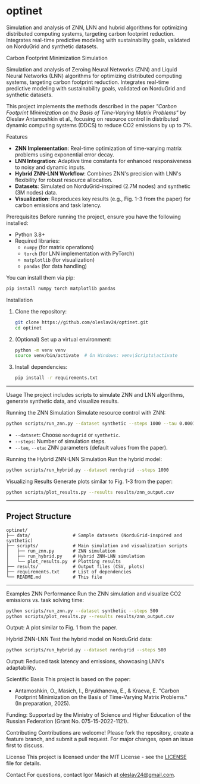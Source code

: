 # optinet
Simulation and analysis of ZNN, LNN and hubrid algorithms for optimizing distributed computing systems, targeting carbon footprint reduction. Integrates real-time predictive modeling with sustainability goals, validated on NorduGrid and synthetic datasets.

Carbon Footprint Minimization Simulation

Simulation and analysis of Zeroing Neural Networks (ZNN) and Liquid Neural Networks (LNN) algorithms for optimizing distributed computing systems, targeting carbon footprint reduction. Integrates real-time predictive modeling with sustainability goals, validated on NorduGrid and synthetic datasets.

This project implements the methods described in the paper *"Carbon Footprint Minimization on the Basis of Time-Varying Matrix Problems"* by Oleslav Antamoshkin et al., focusing on resource control in distributed dynamic computing systems (DDCS) to reduce CO2 emissions by up to 7%.

Features
- **ZNN Implementation**: Real-time optimization of time-varying matrix problems using exponential error decay.
- **LNN Integration**: Adaptive time constants for enhanced responsiveness to noisy and dynamic inputs.
- **Hybrid ZNN-LNN Workflow**: Combines ZNN's precision with LNN's flexibility for robust resource allocation.
- **Datasets**: Simulated on NorduGrid-inspired (2.7M nodes) and synthetic (3M nodes) data.
- **Visualization**: Reproduces key results (e.g., Fig. 1-3 from the paper) for carbon emissions and task latency.

Prerequisites
Before running the project, ensure you have the following installed:
- Python 3.8+
- Required libraries:
  - `numpy` (for matrix operations)
  - `torch` (for LNN implementation with PyTorch)
  - `matplotlib` (for visualization)
  - `pandas` (for data handling)

You can install them via pip:
```bash
pip install numpy torch matplotlib pandas
```
Installation
1. Clone the repository:
   ```bash
   git clone https://github.com/oleslav24/optinet.git
   cd optinet
   ```
2. (Optional) Set up a virtual environment:
   ```bash
   python -m venv venv
   source venv/bin/activate  # On Windows: venv\Scripts\activate
   ```
3. Install dependencies:
   ```bash
   pip install -r requirements.txt
   ```

---

Usage
The project includes scripts to simulate ZNN and LNN algorithms, generate synthetic data, and visualize results.

Running the ZNN Simulation
Simulate resource control with ZNN:
```bash
python scripts/run_znn.py --dataset synthetic --steps 1000 --tau 0.0001 --eta 100
```
- `--dataset`: Choose `nordugrid` or `synthetic`.
- `--steps`: Number of simulation steps.
- `--tau`, `--eta`: ZNN parameters (default values from the paper).

Running the Hybrid ZNN-LNN Simulation
Run the hybrid model:
```bash
python scripts/run_hybrid.py --dataset nordugrid --steps 1000
```

Visualizing Results
Generate plots similar to Fig. 1-3 from the paper:
```bash
python scripts/plot_results.py --results results/znn_output.csv
```

---

## Project Structure
```
optinet/
├── data/                # Sample datasets (NorduGrid-inspired and synthetic)
├── scripts/             # Main simulation and visualization scripts
│   ├── run_znn.py       # ZNN simulation
│   ├── run_hybrid.py    # Hybrid ZNN-LNN simulation
│   └── plot_results.py  # Plotting results
├── results/             # Output files (CSV, plots)
├── requirements.txt     # List of dependencies
└── README.md            # This file
```

---

Examples
ZNN Performance
Run the ZNN simulation and visualize CO2 emissions vs. task solving time:
```bash
python scripts/run_znn.py --dataset synthetic --steps 500
python scripts/plot_results.py --results results/znn_output.csv
```
Output: A plot similar to Fig. 1 from the paper.

Hybrid ZNN-LNN
Test the hybrid model on NorduGrid data:
```bash
python scripts/run_hybrid.py --dataset nordugrid --steps 500
```
Output: Reduced task latency and emissions, showcasing LNN's adaptability.


Scientific Basis
This project is based on the paper:
- Antamoshkin, O., Masich, I., Bryukhanova, E., & Kraeva, E. "Carbon Footprint Minimization on the Basis of Time-Varying Matrix Problems." (In preparation, 2025).
 

Funding: Supported by the Ministry of Science and Higher Education of the Russian Federation (Grant No. 075-15-2022-1121).


Contributing
Contributions are welcome! Please fork the repository, create a feature branch, and submit a pull request. For major changes, open an issue first to discuss.


License
This project is licensed under the MIT License - see the [LICENSE](LICENSE) file for details.


Contact
For questions, contact Igor Masich at [oleslav24@gmail.com](mailto:oleslav24@gmail.com).
